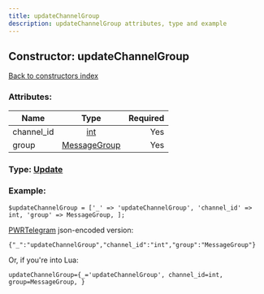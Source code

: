 ```yaml
---
title: updateChannelGroup
description: updateChannelGroup attributes, type and example
---
```

## Constructor: updateChannelGroup  
[Back to constructors index](index.md)



### Attributes:

| Name     |    Type       | Required |
|----------|:-------------:|---------:|
|channel\_id|[int](../types/int.md) | Yes|
|group|[MessageGroup](../types/MessageGroup.md) | Yes|



### Type: [Update](../types/Update.md)


### Example:

```
$updateChannelGroup = ['_' => 'updateChannelGroup', 'channel_id' => int, 'group' => MessageGroup, ];
```  

[PWRTelegram](https://pwrtelegram.xyz) json-encoded version:

```
{"_":"updateChannelGroup","channel_id":"int","group":"MessageGroup"}
```


Or, if you're into Lua:  


```
updateChannelGroup={_='updateChannelGroup', channel_id=int, group=MessageGroup, }

```


